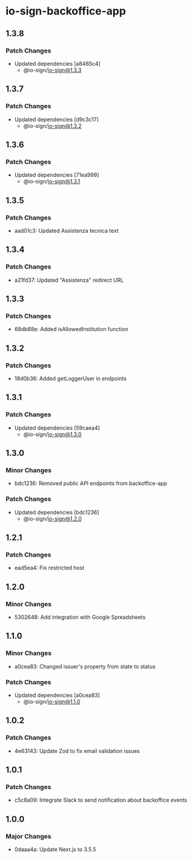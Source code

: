 # io-sign-backoffice-app

## 1.3.8

### Patch Changes

- Updated dependencies [a8465c4]
  - @io-sign/io-sign@1.3.3

## 1.3.7

### Patch Changes

- Updated dependencies [d9c3c17]
  - @io-sign/io-sign@1.3.2

## 1.3.6

### Patch Changes

- Updated dependencies [71ea999]
  - @io-sign/io-sign@1.3.1

## 1.3.5

### Patch Changes

- aad01c3: Updated Assistenza tecnica text

## 1.3.4

### Patch Changes

- a21fd37: Updated "Assistenza" redirect URL

## 1.3.3

### Patch Changes

- 68db88e: Added isAllowedInstitution function

## 1.3.2

### Patch Changes

- 18d0b36: Added getLoggerUser in endpoints

## 1.3.1

### Patch Changes

- Updated dependencies [59caea4]
  - @io-sign/io-sign@1.3.0

## 1.3.0

### Minor Changes

- bdc1236: Removed public API endpoints from backoffice-app

### Patch Changes

- Updated dependencies [bdc1236]
  - @io-sign/io-sign@1.2.0

## 1.2.1

### Patch Changes

- ead5ea4: Fix restricted host

## 1.2.0

### Minor Changes

- 5302648: Add integration with Google Spreadsheets

## 1.1.0

### Minor Changes

- a0cea83: Changed issuer's property from state to status

### Patch Changes

- Updated dependencies [a0cea83]
  - @io-sign/io-sign@1.1.0

## 1.0.2

### Patch Changes

- 4e63143: Update Zod to fix email validation issues

## 1.0.1

### Patch Changes

- c5c8a09: Integrate Slack to send notification about backoffice events

## 1.0.0

### Major Changes

- 0daaa4a: Update Next.js to 3.5.5
